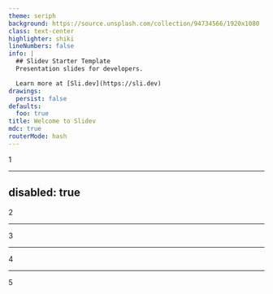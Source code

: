 ```yaml
---
theme: seriph
background: https://source.unsplash.com/collection/94734566/1920x1080
class: text-center
highlighter: shiki
lineNumbers: false
info: |
  ## Slidev Starter Template
  Presentation slides for developers.

  Learn more at [Sli.dev](https://sli.dev)
drawings:
  persist: false
defaults:
  foo: true
title: Welcome to Slidev
mdc: true
routerMode: hash
---
```


1

---
disabled: true
---

2

---

3

---

4

---

5
